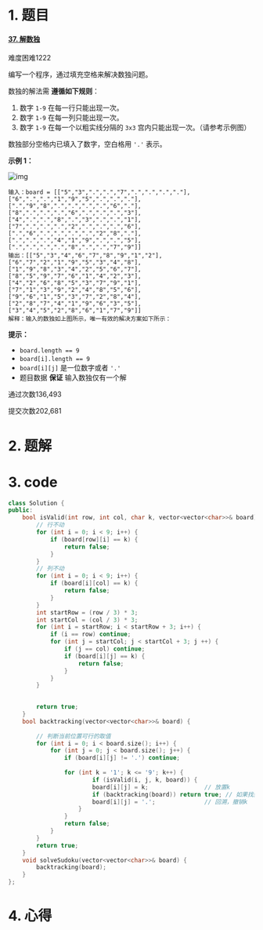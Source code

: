 # 1. 题目

#### [37. 解数独](https://leetcode-cn.com/problems/sudoku-solver/)

难度困难1222

编写一个程序，通过填充空格来解决数独问题。

数独的解法需 **遵循如下规则**：

1. 数字 `1-9` 在每一行只能出现一次。
2. 数字 `1-9` 在每一列只能出现一次。
3. 数字 `1-9` 在每一个以粗实线分隔的 `3x3` 宫内只能出现一次。（请参考示例图）

数独部分空格内已填入了数字，空白格用 `'.'` 表示。

 

**示例 1：**

![img](https://assets.leetcode-cn.com/aliyun-lc-upload/uploads/2021/04/12/250px-sudoku-by-l2g-20050714svg.png)

```
输入：board = [["5","3",".",".","7",".",".",".","."],["6",".",".","1","9","5",".",".","."],[".","9","8",".",".",".",".","6","."],["8",".",".",".","6",".",".",".","3"],["4",".",".","8",".","3",".",".","1"],["7",".",".",".","2",".",".",".","6"],[".","6",".",".",".",".","2","8","."],[".",".",".","4","1","9",".",".","5"],[".",".",".",".","8",".",".","7","9"]]
输出：[["5","3","4","6","7","8","9","1","2"],["6","7","2","1","9","5","3","4","8"],["1","9","8","3","4","2","5","6","7"],["8","5","9","7","6","1","4","2","3"],["4","2","6","8","5","3","7","9","1"],["7","1","3","9","2","4","8","5","6"],["9","6","1","5","3","7","2","8","4"],["2","8","7","4","1","9","6","3","5"],["3","4","5","2","8","6","1","7","9"]]
解释：输入的数独如上图所示，唯一有效的解决方案如下所示：
```

 

**提示：**

- `board.length == 9`
- `board[i].length == 9`
- `board[i][j]` 是一位数字或者 `'.'`
- 题目数据 **保证** 输入数独仅有一个解

通过次数136,493

提交次数202,681

# 2. 题解
# 3. code
```c++
class Solution {
public:
    bool isValid(int row, int col, char k, vector<vector<char>>& board){
        // 行不动
        for (int i = 0; i < 9; i++) {
            if (board[row][i] == k) {
                return false;
            }
        }
        // 列不动
        for (int i = 0; i < 9; i++) {
            if (board[i][col] == k) {
                return false;
            }
        }
        int startRow = (row / 3) * 3;
        int startCol = (col / 3) * 3;
        for (int i = startRow; i < startRow + 3; i++) {
            if (i == row) continue;
            for (int j = startCol; j < startCol + 3; j ++) {
                if (j == col) continue;
                if (board[i][j] == k) {
                    return false;
                }
            }
        }
   

        return true;
    }   
    bool backtracking(vector<vector<char>>& board) {
        
        // 判断当前位置可行的取值
        for (int i = 0; i < board.size(); i++) {
            for (int j = 0; j < board.size(); j++) {
                if (board[i][j] != '.') continue;
                
                for (int k = '1'; k <= '9'; k++) {
                        if (isValid(i, j, k, board)) {
                        board[i][j] = k;                // 放置k
                        if (backtracking(board)) return true; // 如果找到合适一组立刻返回
                        board[i][j] = '.';              // 回溯，撤销k
                    }
                }
                return false;
            }
        }
        return true;
    }
    void solveSudoku(vector<vector<char>>& board) {
        backtracking(board);
    }
};
```
# 4. 心得
